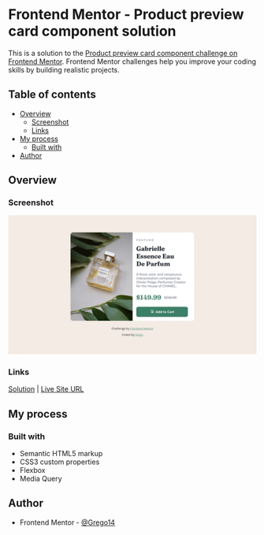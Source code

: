 # Frontend Mentor - Product preview card component solution

This is a solution to the [Product preview card component challenge on Frontend Mentor](https://www.frontendmentor.io/challenges/product-preview-card-component-GO7UmttRfa). Frontend Mentor challenges help you improve your coding skills by building realistic projects.

## Table of contents

- [Overview](#overview)
  - [Screenshot](#screenshot)
  - [Links](#links)
- [My process](#my-process)
  - [Built with](#built-with)
- [Author](#author)

## Overview

### Screenshot

![](/screenshots/product-card-screenshot.webp)

### Links

[Solution](https://github.com/Grego14/FrontendMentor_Challenges/tree/main/challenges/product-preview-card-component) | [Live Site URL](https://grego14.github.io/FrontendMentor_Challenges/challenges/product-preview-card-component/)

## My process

### Built with

- Semantic HTML5 markup
- CSS3 custom properties
- Flexbox
- Media Query

## Author

- Frontend Mentor - [@Grego14](https://www.frontendmentor.io/profile/Grego14)
